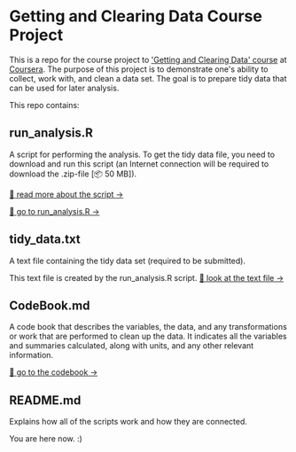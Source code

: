 # Getting and Clearing Data Course Project

This is a repo for the course project to ['Getting and Clearing Data' course](https://www.coursera.org/learn/data-cleaning/) at [Coursera](https://www.coursera.org/). The purpose of this project is to demonstrate one's ability to collect, work with, and clean a data set. The goal is to prepare tidy data that can be used for later analysis.

This repo contains:

## run_analysis.R
A script for performing the analysis. 
To get the tidy data file, you need to download and run this script (an Internet connection will be required to download the .zip-file [:package: 50 MB]).

[:ledger: read more about the script →](https://github.com/fried-potato/getting-and-cleaning-data-course-project/blob/master/CodeBook.md#creating-the-tidy-datafile)

[:page_with_curl: go to run_analysis.R →](https://github.com/fried-potato/getting-and-cleaning-data-course-project/blob/master/run_analysis.R)

## tidy_data.txt
A text file containing the tidy data set (required to be submitted).

This text file is created by the run_analysis.R script.
[:page_with_curl: look at the text file →](https://github.com/fried-potato/getting-and-cleaning-data-course-project/blob/master/tidy_data.txt)

## CodeBook.md
A code book that describes the variables, the data, and any transformations or work that are performed to clean up the data. It indicates all the variables and summaries calculated, along with units, and any other relevant information.

[:ledger: go to the codebook →](https://github.com/fried-potato/getting-and-cleaning-data-course-project/blob/master/CodeBook.md) 

## README.md
Explains how all of the scripts work and how they are connected.

You are here now. :)
